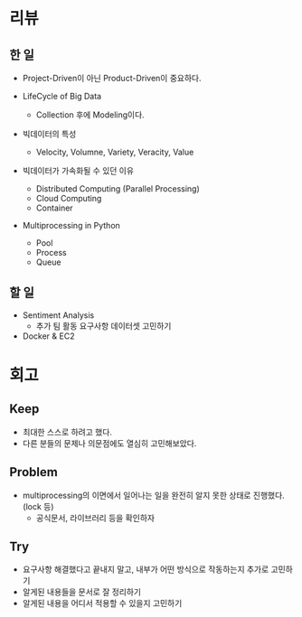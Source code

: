 # 리뷰

## 한 일

- Project-Driven이 아닌 Product-Driven이 중요하다.
- LifeCycle of Big Data
  - Collection 후에 Modeling이다.
- 빅데이터의 특성
  - Velocity, Volumne, Variety, Veracity, Value
- 빅데이터가 가속화될 수 있던 이유

  - Distributed Computing (Parallel Processing)
  - Cloud Computing
  - Container

- Multiprocessing in Python
  - Pool
  - Process
  - Queue

## 할 일

- Sentiment Analysis
  - 추가 팀 활동 요구사항 데이터셋 고민하기
- Docker & EC2

# 회고

## Keep

- 최대한 스스로 하려고 했다.
- 다른 분들의 문제나 의문점에도 열심히 고민해보았다.

## Problem

- multiprocessing의 이면에서 일어나는 일을 완전히 알지 못한 상태로 진행했다. (lock 등)
  - 공식문서, 라이브러리 등을 확인하자

## Try

- 요구사항 해결했다고 끝내지 말고, 내부가 어떤 방식으로 작동하는지 추가로 고민하기
- 알게된 내용들을 문서로 잘 정리하기
- 알게된 내용을 어디서 적용할 수 있을지 고민하기
